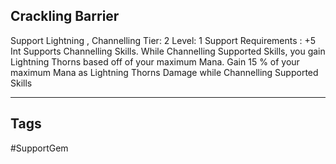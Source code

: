## Crackling Barrier
Support
Lightning , Channelling
Tier: 2
Level: 1
Support Requirements : +5 Int
Supports Channelling Skills. While Channelling Supported Skills, you gain Lightning Thorns based off of your maximum Mana.
Gain 15 % of your maximum Mana as Lightning Thorns Damage while Channelling Supported Skills

---
## Tags
#SupportGem
